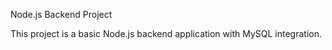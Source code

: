 Node.js Backend Project

This project is a basic Node.js backend application with MySQL integration.